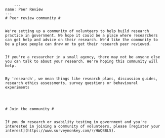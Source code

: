         ---
	name: Peer Review
	---
	# Peer review community #
	

	We're setting up a community of volunteers to help build research practice in government. We hope it could be a place where researchers can get help and advice on their research. We'd like the community to be a place people can draw on to get their research peer reviewed. 
	

	If you're a researcher in a small agency, there may not be anyone else you can talk to about your research. We're hoping this community will help.
	

	By 'research', we mean things like research plans, discussion guides, research ethics assessments, survey questions or behavioural experiments
	

	

	# Join the community #
	

	If you do research or usability testing in government and you're interested in joining a community of volunteers, please [register your interest](https://www.surveymonkey.com/r/HWQBBL5).
